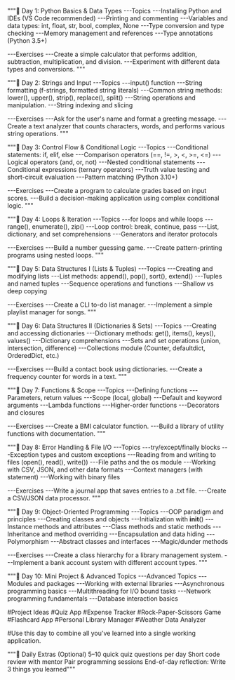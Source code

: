 """📅 Day 1: Python Basics & Data Types 
---Topics
---Installing Python and IDEs (VS Code recommended)
---Printing and commenting
---Variables and data types: int, float, str, bool, complex, None
---Type conversion and type checking
---Memory management and references
---Type annotations (Python 3.5+)

---Exercises
---Create a simple calculator that performs addition, subtraction, multiplication, and division.
---Experiment with different data types and conversions.
"""

"""📅 Day 2: Strings and Input
---Topics
---input() function
---String formatting (f-strings, formatted string literals)
---Common string methods: lower(), upper(), strip(), replace(), split()
---String operations and manipulation.
---String indexing and slicing

---Exercises
---Ask for the user's name and format a greeting message.
---Create a text analyzer that counts characters, words, and performs various string operations.
"""

"""📅 Day 3: Control Flow & Conditional Logic
---Topics
---Conditional statements: if, elif, else
---Comparison operators (==, !=, >, <, >=, <=)
---Logical operators (and, or, not)
---Nested conditional statements
---Conditional expressions (ternary operators)
---Truth value testing and short-circuit evaluation
---Pattern matching (Python 3.10+)

---Exercises
---Create a program to calculate grades based on input scores.
---Build a decision-making application using complex conditional logic.
"""

"""📅 Day 4: Loops & Iteration
---Topics
---for loops and while loops
---range(), enumerate(), zip()
---Loop control: break, continue, pass
---List, dictionary, and set comprehensions
---Generators and iterator protocols

---Exercises
---Build a number guessing game.
---Create pattern-printing programs using nested loops.
"""

"""📅 Day 5: Data Structures I (Lists & Tuples)
---Topics
---Creating and modifying lists
---List methods: append(), pop(), sort(), extend()
---Tuples and named tuples
---Sequence operations and functions
---Shallow vs deep copying

---Exercises
---Create a CLI to-do list manager.
---Implement a simple playlist manager for songs.
"""

"""📅 Day 6: Data Structures II (Dictionaries & Sets)
---Topics
---Creating and accessing dictionaries
---Dictionary methods: get(), items(), keys(), values()
---Dictionary comprehensions
---Sets and set operations (union, intersection, difference)
---Collections module (Counter, defaultdict, OrderedDict, etc.)

---Exercises
---Build a contact book using dictionaries.
---Create a frequency counter for words in a text.
"""

"""📅 Day 7: Functions & Scope
---Topics
---Defining functions
---Parameters, return values
---Scope (local, global)
---Default and keyword arguments
---Lambda functions
---Higher-order functions
---Decorators and closures

---Exercises
---Create a BMI calculator function.
---Build a library of utility functions with documentation.
"""

"""📅 Day 8: Error Handling & File I/O
---Topics
---try/except/finally blocks
---Exception types and custom exceptions
---Reading from and writing to files (open(), read(), write())
---File paths and the os module
---Working with CSV, JSON, and other data formats
---Context managers (with statement)
---Working with binary files

---Exercises
---Write a journal app that saves entries to a .txt file.
---Create a CSV/JSON data processor.
"""

"""📅 Day 9: Object-Oriented Programming
---Topics
---OOP paradigm and principles
---Creating classes and objects
---Initialization with __init__()
---Instance methods and attributes
---Class methods and static methods
---Inheritance and method overriding
---Encapsulation and data hiding
---Polymorphism
---Abstract classes and interfaces
---Magic/dunder methods

---Exercises
---Create a class hierarchy for a library management system.
---Implement a bank account system with different account types.
"""

"""📅 Day 10: Mini Project & Advanced Topics
---Advanced Topics
---Modules and packages
---Working with external libraries
---Asynchronous programming basics
---Multithreading for I/O bound tasks
---Network programming fundamentals
---Database interaction basics

#Project Ideas
#Quiz App
#Expense Tracker
#Rock-Paper-Scissors Game
#Flashcard App
#Personal Library Manager
#Weather Data Analyzer

#Use this day to combine all you've learned into a single working application.

"""🧠 Daily Extras (Optional)
5–10 quick quiz questions per day
Short code review with mentor
Pair programming sessions
End-of-day reflection: Write 3 things you learned"""
